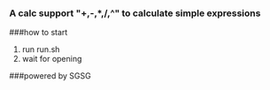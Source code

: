 ### A calc support "+,-,*,/,^" to calculate simple expressions

###how to start
1. run run.sh
2. wait for opening

###powered by SGSG
